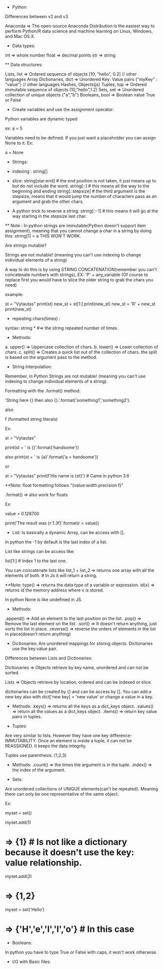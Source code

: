 - Python 

Differences between v2 and v3

Anaconda => The open-source Anaconda Distribution is the easiest way to perform Python/R data science and machine learning on Linux, Windows, and Mac OS X. 

- Data types:

int => whole number 
float => decimal points
str => string 
 
 ** Data structures:

 Lists, list => Ordered sequence of objects [10, "hello", 0.2] // other languages Array
 Dictionaries, dict => Unordered Key: Value pairs {"myKey" : "value"} // other languages Hashes, Objects(js)
 Tuples, tup => Ordered immutable sequence of objects (10,"hello",1.2) 
 Sets, set => Unordered collection of unique objects {"a","b"} 
 Booleans, bool => Boolean value True or False

- Create variables and use the assignment operator:

 Python variables are dynamic typed

 ex: 
 a = 5

 Variables need to be defined. If you just want a placeholder you can assign None to it.
 Ex:

 a = None

- Strings:

 * indexing : 
 string[]

 * slice:
 string[star:end] # the end position is not taken, it just means up to but do not include the word.
 string[::] # this means all the way to the beginning and ending
 string[::stepsize] # the third argument is the stepsize, means that it would jump the number of characters pass as an argument and grab the other chars.

 * A python trick to reverse a string:
 string[::-1] # this means it will go al the way starting in the stepsize last char.

 ** Note : In python strings are immutable(Python doesn't support item assignment), meaning that you cannot change a char in a string by doing this:
 string[1] = a THIS WON'T WORK.

 Are strings mutable?

 Strings are not mutable! (meaning you can't use indexing to change individual elements of a string)

 A way to do this is by using STRING CONCATENATION(remember you can't concatenate numbers with strings), EX:
 'P' + any_variable (Of course to replace first you would have to slice the older string to grab the chars you need)
 
 example:

 st = "Vytautas"
 print(st)
 new_st = st[1:]
 print(new_st)
 new_st = 'R' + new_st
 print(new_st)

 * repeating chars(times) :

 syntax:
 string * <number> 
 #=> the string repeated number of times.

 * Methods: 

 a. upper() => Uppercase collection of chars. 
 b. lower() => Lower collection of chars.
 c. split() => Creates a quick list out of the collection of chars. the split is based on the argument pass to the method.

 * String Interpolation:

 Remember, in Python Strings are not mutable! (meaning you can't use indexing to change individual elements of a string).

 Formatting with the .format() method:

 'String here {} then also {}.'.format('something1','something2'). 

 also 

 f (formatted string literals) 

 Ex:

 st = "Vytautas"

 print(st + ' is {}'.format('handsome'))

 also print(st + ' is {a}'.format('a = handsome'))

 or

 st = "Vytautas"
 print(f'His name is {st}') # Came in python 3.6


 **Note: float formatting follows "{value:width.precision f}"

 .format() => also work for floats

 Ex:

 value = 0.128700

 print('The result was {r:1.3f}'.format(r = value))

- List:
 Is basically a dynamic Array, can be access with [].

 In python the -1 by default is the last index of a list.

 List like strings can be access like:

 list[1:] # Index 1 to the last one.

 You can concatenate lists like list_1 + list_2 => returns one array with all the elements of both. # In Js it will return a string. 

 **Note:
 type() => returns the data type of a variable or expression.
 id(x) => returns id the memory address where x is stored.

 In python None is like undefined in JS.

 * Methods:

 .append() => Add an element to the last position on the list.
 .pop() => Remove the last element on the list.
 .sort() => It doesn't return anything, just sorts the list in place.
 .reverse() => reverse the orders of elements in the list in place(doesn't return anything)

- Dictionaries:
 Are unordered mappings for storing objects. Dictionaries use the key:value pair.

 Differences between Lists and Dictionaries:

 Dictionaries => Objects retrieve by key name, unordered and can not be sorted.

 Lists => Objects retrieve by location, ordered and can be indexed or slice.

 dictionaries can be created by {} and can be access by []. You can add a new key also with dict['new key] = 'new value'
 or change a value in a key.

 * Methods:
 .keys() => returns all the keys as a dict_keys object.
 .values() => return all the values as a dict_keys object.
 .items() => return key value pairs in tuples.

- Tuples:

 Are very similar to lists. However they have one key difference- IMMUTABILITY. Once an element is inside a tuple, it can not be REASSIGNED. It keeps the data integrity.

 Tuples use parenthesis: (1,2,3)

 * Methods:
 .count() => the times the argument is in the tuple.
 .index() => the index of the argument.

- Sets:

 Are unordered collections of UNIQUE elements(can't be repeated). Meaning there can only be one representative of the same object.

 Ex:

 myset = set()

 myset.add(1)
 # => {1}  # Is not like a dictionary because it doesn't use the key: value relationship.

 myset.add(2)
 # => {1,2}

 myset = set('Hello')
 # => {'H','e','l','l','o'} # In this case 

- Booleans:

 In python you have to type True or False with caps, it won't work otherwise.

- I/O with Basic files:






 















